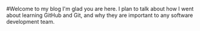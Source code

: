#Welcome to my blog
I'm glad you are here. I plan to talk about how I went about learning GitHub and Git, and why they are important to any software development team.
